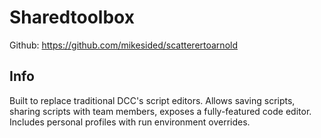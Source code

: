 # Sharedtoolbox

Github: https://github.com/mikesided/scatterertoarnold

## Info
Built to replace traditional DCC's script editors. Allows saving scripts, sharing scripts with team members, exposes a fully-featured code editor. Includes personal profiles with run environment overrides.
